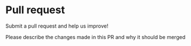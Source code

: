 # Pull request
Submit a pull request and help us improve!

Please describe the changes made in this PR and why it should be merged